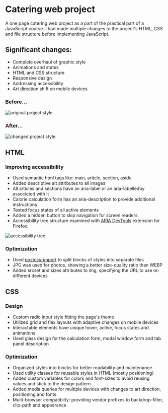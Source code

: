 # Catering web project

A one page catering web project as a part of the practical part of a JavaScript course.
I had made multiple changes to the project's HTML, CSS and file structure before implementing JavaScript.

## Significant changes:

- Complete overhaul of graphic style
- Animations and states
- HTML and CSS structure
- Responsive design
- Addressing accessibility
- Art direction shift on mobile devices

### Before...

![original project style](https://drive.google.com/uc?id=12v0zTEXCeI-BVCOQp7G4QuYmwp_sZYwK)

### After...

![changed project style](https://drive.google.com/uc?id=1NCsHU3nF4PtX2a8gmB5PMaHP2FC-F3CC)

## HTML

### Improving accessibility

- Used semantic html tags like: main, article, section, aside
- Added descriptive alt attributes to all images
- All articles and sections have an aria-label or an aria-labelledby associated with it
- Calorie calculation form has an aria-description to provide additional instructions
- Tested focus states of all active elements
- Added a hidden button to skip navigation for screen readers
- Accessibility tree structure examined with [ARIA DevTools](https://addons.mozilla.org/en-US/firefox/addon/aria-devtools/) extension for Firefox.

![accessibility tree](https://drive.google.com/uc?id=1v3a5M5-JXdztVoC-H1-esCSQm4VF1rLA)

### Optimization

- Used [postcss-import](https://github.com/postcss/postcss-import) to split blocks of styles into separate files  
- JPG was used for photos, showing a better size-quality ratio than WEBP
- Added srcset and sizes attributes to img, specifying the URL to use on different devices

## CSS

### Design

- Custom radio input style fitting the page's theme
- Utilized grid and flex layouts with adaptive changes on mobile devices
- Interactable elements have unique hover, active, focus states and animations
- Used glass design for the calculation form, modal window form and tab panel description

### Optimization

- Organized styles into blocks for better readability and maintenance
- Used utility classes for reusable styles in HTML (mostly positioning)
- Added custom variables for colors and font-sizes to avoid reusing values and stick to the design pattern
- Added media queries for multiple devices with changes to art direction, positioning and fonts
- Multi-browser compatibilty: providing vendor prefixes to backdrop-filter, clip-path and appearance